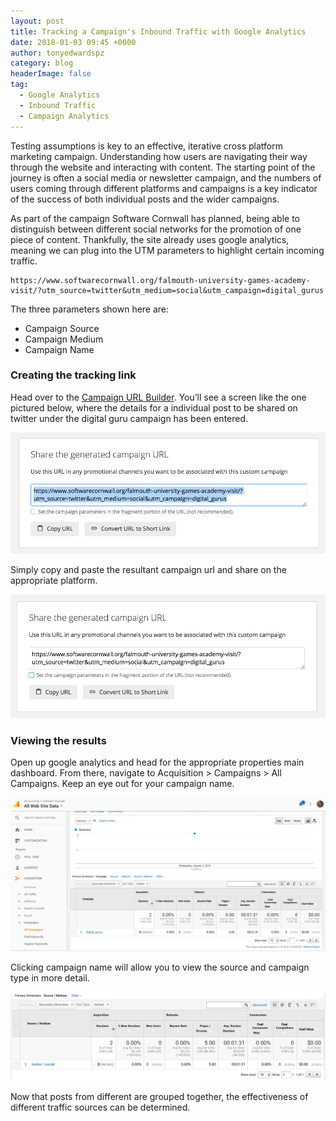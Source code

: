 ```yaml
---
layout: post
title: Tracking a Campaign's Inbound Traffic with Google Analytics
date: 2018-01-03 09:45 +0000
author: tonyedwardspz
category: blog
headerImage: false
tag:
  - Google Analytics
  - Inbound Traffic
  - Campaign Analytics
---
```


Testing assumptions is key to an effective, iterative cross platform marketing campaign. Understanding how users are navigating their way through the website and interacting with content. The starting point of the journey is often a social media or newsletter campaign, and the numbers of users coming through different platforms and campaigns is a key indicator of the success of both individual posts and the wider campaigns.

As part of the campaign Software Cornwall has planned, being able to distinguish between different social networks for the promotion of one piece of content. Thankfully, the site already uses google analytics, meaning we can plug into the UTM parameters to highlight certain incoming traffic.

```
https://www.softwarecornwall.org/falmouth-university-games-academy-visit/?utm_source=twitter&utm_medium=social&utm_campaign=digital_gurus
```

The three parameters shown here are:

* Campaign Source
* Campaign Medium
* Campaign Name

### Creating the tracking link

Head over to the [Campaign URL Builder](https://ga-dev-tools.appspot.com/campaign-url-builder/). You’ll see a screen like the one pictured below, where the details for a individual post to be shared on twitter under the digital guru campaign has been entered.

![Campaign URL Builder Screenshot ](/assets/images/2018/01/1-url-generator.jpg)

Simply copy and paste the resultant campaign url and share on the appropriate platform.

![Generated URL by Campaign URL Builder ](/assets/images/2018/01/2-generated-url.jpg)

### Viewing the results

Open up google analytics and head for the appropriate properties main dashboard. From there, navigate to Acquisition > Campaigns > All Campaigns. Keep an eye out for your campaign name.

![Campaigns in Google Analytics ](/assets/images/2018/01/4-analytics-campaign.jpg)

Clicking campaign name will allow you to view the source and campaign type in more detail.

![Sources of campaigns in Google Analytics ](/assets/images/2018/01/5-analytics-campaign-source.jpg)

Now that posts from different are grouped together, the effectiveness of different traffic sources can be determined.
